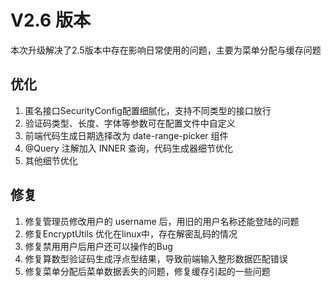 # V2.6 版本
本次升级解决了2.5版本中存在影响日常使用的问题，主要为菜单分配与缓存问题

<PostAdSense />

## 优化
1. 匿名接口SecurityConfig配置细腻化，支持不同类型的接口放行
2. 验证码类型、长度、字体等参数可在配置文件中自定义
3. 前端代码生成日期选择改为 date-range-picker 组件
4. @Query 注解加入 INNER 查询，代码生成器细节优化
5. 其他细节优化

## 修复
1. 修复管理员修改用户的 username 后，用旧的用户名称还能登陆的问题
2. 修复EncryptUtils 优化在linux中，存在解密乱码的情况
3. 修复禁用用户后用户还可以操作的Bug 
4. 修复算数型验证码生成浮点型结果，导致前端输入整形数据匹配错误
5. 修复菜单分配后菜单数据丢失的问题，修复缓存引起的一些问题
